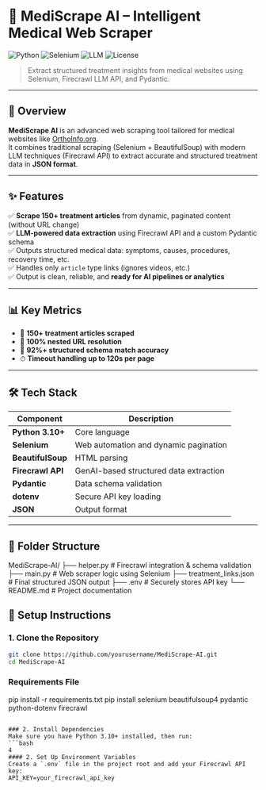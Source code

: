 # 🧠 MediScrape AI – Intelligent Medical Web Scraper

![Python](https://img.shields.io/badge/Python-3.10+-blue)
![Selenium](https://img.shields.io/badge/Selenium-Automation-brightgreen)
![LLM](https://img.shields.io/badge/LLM-Firecrawl%20API-orange)
![License](https://img.shields.io/badge/License-MIT-lightgrey)

> Extract structured treatment insights from medical websites using Selenium, Firecrawl LLM API, and Pydantic.

---

## 📌 Overview

**MediScrape AI** is an advanced web scraping tool tailored for medical websites like [OrthoInfo.org](https://www.orthoinfo.org).  
It combines traditional scraping (Selenium + BeautifulSoup) with modern LLM techniques (Firecrawl API) to extract accurate and structured treatment data in **JSON format**.

---

## ✨ Features

✅ **Scrape 150+ treatment articles** from dynamic, paginated content (without URL change)  
✅ **LLM-powered data extraction** using Firecrawl API and a custom Pydantic schema  
✅ Outputs structured medical data: symptoms, causes, procedures, recovery time, etc.  
✅ Handles only `article` type links (ignores videos, etc.)  
✅ Output is clean, reliable, and **ready for AI pipelines or analytics**  

---

## 📊 Key Metrics

- 📄 **150+ treatment articles scraped**
- 🔗 **100% nested URL resolution**
- 🧠 **92%+ structured schema match accuracy**
- ⏱ **Timeout handling up to 120s per page**

---

## 🛠 Tech Stack

| Component           | Description                           |
|---------------------|---------------------------------------|
| **Python 3.10+**     | Core language                         |
| **Selenium**         | Web automation and dynamic pagination |
| **BeautifulSoup**    | HTML parsing                          |
| **Firecrawl API**    | GenAI-based structured data extraction |
| **Pydantic**         | Data schema validation                |
| **dotenv**           | Secure API key loading                |
| **JSON**             | Output format                         |

---

## 📂 Folder Structure 
MediScrape-AI/
├── helper.py # Firecrawl integration & schema validation
├── main.py # Web scraper logic using Selenium
├── treatment_links.json # Final structured JSON output
├── .env # Securely stores API key
└── README.md # Project documentation

## 🔧 Setup Instructions

### 1. Clone the Repository

```bash
git clone https://github.com/yourusername/MediScrape-AI.git
cd MediScrape-AI

```
###  Requirements File 
pip install -r requirements.txt
pip install selenium beautifulsoup4 pydantic python-dotenv firecrawl
```

### 2. Install Dependencies
Make sure you have Python 3.10+ installed, then run:
```bash 
4
#### 2. Set Up Environment Variables
Create a `.env` file in the project root and add your Firecrawl API key:
API_KEY=your_firecrawl_api_key
